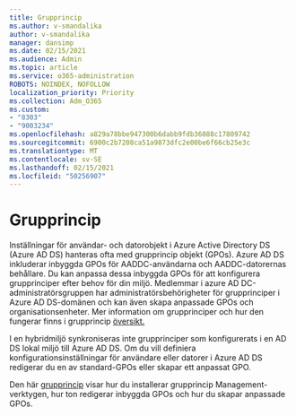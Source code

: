 ```yaml
---
title: Grupprincip
ms.author: v-smandalika
author: v-smandalika
manager: dansimp
ms.date: 02/15/2021
ms.audience: Admin
ms.topic: article
ms.service: o365-administration
ROBOTS: NOINDEX, NOFOLLOW
localization_priority: Priority
ms.collection: Adm_O365
ms.custom:
- "8303"
- "9003234"
ms.openlocfilehash: a829a78bbe947300b6dabb9fdb36088c17809742
ms.sourcegitcommit: 6900c2b7208ca51a9873dfc2e00be6f66cb25e3c
ms.translationtype: MT
ms.contentlocale: sv-SE
ms.lasthandoff: 02/15/2021
ms.locfileid: "50256907"
---
```

# <a name="group-policy"></a>Grupprincip

Inställningar för användar- och datorobjekt i Azure Active Directory DS (Azure AD DS) hanteras ofta med grupprincip objekt (GPOs). Azure AD DS inkluderar inbyggda GPOs för AADDC-användarna och AADDC-datorernas behållare. Du kan anpassa dessa inbyggda GPOs för att konfigurera grupprinciper efter behov för din miljö. Medlemmar i azure AD DC-administratörsgruppen har administratörsbehörigheter för grupprinciper i Azure AD DS-domänen och kan även skapa anpassade GPOs och organisationsenheter. Mer information om grupprinciper och hur den fungerar finns i grupprincip [översikt.](https://docs.microsoft.com/previous-versions/windows/it-pro/windows-server-2012-R2-and-2012/hh831791(v=ws.11))

I en hybridmiljö synkroniseras inte grupprinciper som konfigurerats i en AD DS lokal miljö till Azure AD DS. Om du vill definiera konfigurationsinställningar för användare eller datorer i Azure AD DS redigerar du en av standard-GPOs eller skapar ett anpassat GPO.

Den här [grupprincip](https://docs.microsoft.com/azure/active-directory-domain-services/manage-group-policy) visar hur du installerar grupprincip Management-verktygen, hur ton redigerar inbyggda GPOs och hur du skapar anpassade GPOs.



